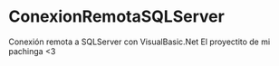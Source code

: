 # ConexionRemotaSQLServer
Conexión remota a SQLServer con VisualBasic.Net
El proyectito de mi pachinga <3

